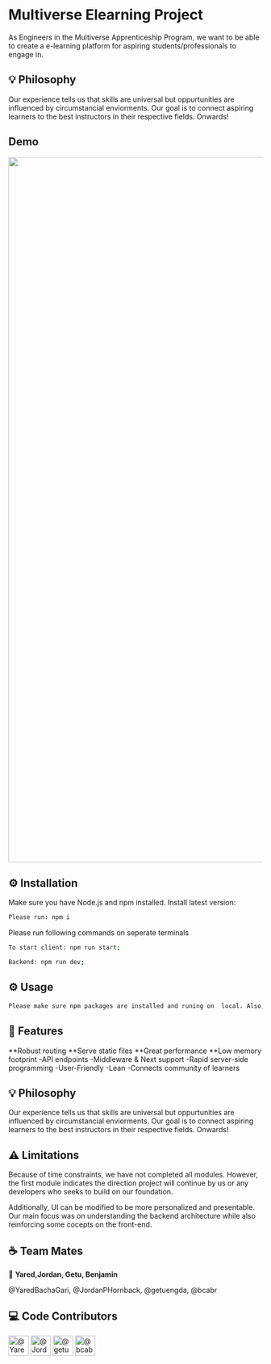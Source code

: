 
# Multiverse Elearning Project 

As Engineers in the Multiverse Apprenticeship Program, we want to be able to create a e-learning platform for aspiring students/professionals to engage in. 

## 💡 Philosophy
Our experience tells us that skills are universal but oppurtunities are influenced by circumstancial enviorments. Our goal is to connect aspiring learners to the best instructors in their respective fields. Onwards!

## Demo 
<p align="center">
 <img width="1397" alt="Screen Shot 2023-03-03 at 2 38 24 PM" src="https://user-images.githubusercontent.com/94465317/222844595-b7e34480-454d-42cc-9707-2e494a7cefef.png">
<p align="center">

## ⚙️ Installation
Make sure you have Node.js and npm installed. Install latest version:

```sh
Please run: npm i 
```
Please run following commands on seperate terminals

```sh
To start client: npm run start; 
```

```sh
Backend: npm run dev; 
```

## ⚙ Usage

```sh
Please make sure npm packages are installed and runing on  local. Also, run client and backend on seperate terminals. One should run in port 3xxx and 80xx
```


## 🎯 Features

**Robust routing
**Serve static files
**Great performance
**Low memory footprint
-API endpoints
-Middleware & Next support
-Rapid server-side programming
-User-Friendly
-Lean
-Connects community of learners



## 💡 Philosophy
Our experience tells us that skills are universal but oppurtunities are influenced by circumstancial enviorments. Our goal is to connect aspiring learners to the best instructors in their respective fields. Onwards!


## ⚠️ Limitations
Because of time constraints, we have not completed all modules. However, the first module indicates the direction project will continue by us or any developers who seeks to build on our foundation. 

Additionally, UI can be modified to be more personalized and presentable. Our main focus was on understanding the backend architecture while also reinforcing some cocepts on the front-end.



## ☕ Team Mates 


👤 **Yared,Jordan, Getu,  Benjamin**


@YaredBachaGari,  @JordanPHornback, @getuengda, @bcabr


## ‎‍💻 Code Contributors
<p align="left">
  <img src="https://avatars.githubusercontent.com/u/24825276" width="40" title="@YaredBachaGari">
  <img src="https://avatars.githubusercontent.com/u/102699173" width="40" title="@JordanPHornback">
  <img src="https://avatars.githubusercontent.com/u/86804213" width= "40" title= "@getuengda">
  <img src="https://avatars.githubusercontent.com/u/102699173" width="40" title="@bcabr">
<p align="left">




